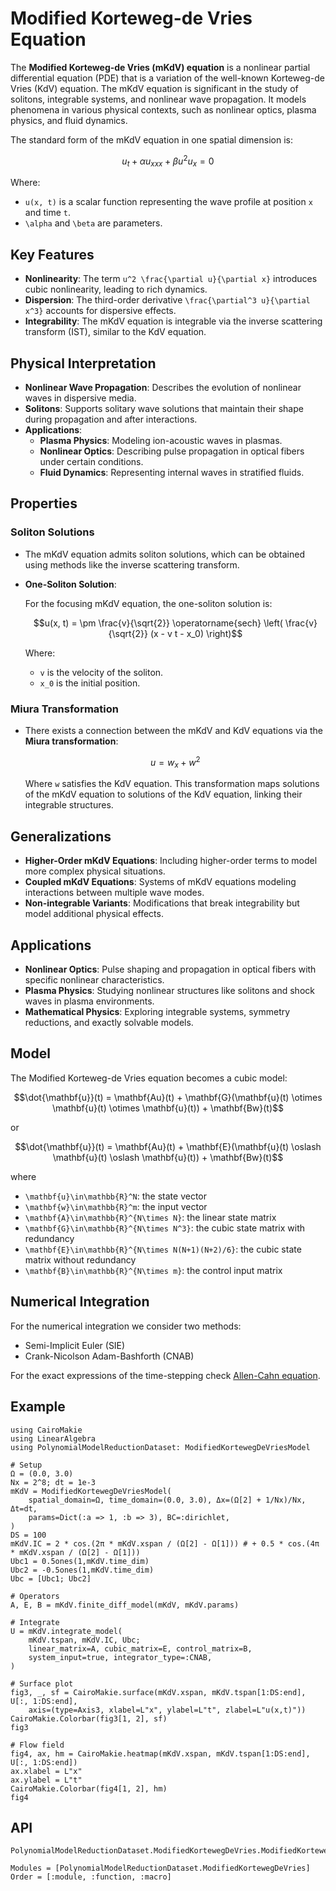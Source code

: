 # Modified Korteweg-de Vries Equation

The **Modified Korteweg-de Vries (mKdV) equation** is a nonlinear partial differential equation (PDE) that is a variation of the well-known Korteweg-de Vries (KdV) equation. The mKdV equation is significant in the study of solitons, integrable systems, and nonlinear wave propagation. It models phenomena in various physical contexts, such as nonlinear optics, plasma physics, and fluid dynamics.

The standard form of the mKdV equation in one spatial dimension is:

```math
u_t + \alpha u_{xxx} + \beta u^2u_{x} = 0
```

Where:

- `` u(x, t) `` is a scalar function representing the wave profile at position `` x `` and time `` t ``.
- ``\alpha`` and ``\beta`` are parameters.

## Key Features

- **Nonlinearity**: The term `` u^2 \frac{\partial u}{\partial x} `` introduces cubic nonlinearity, leading to rich dynamics.
- **Dispersion**: The third-order derivative `` \frac{\partial^3 u}{\partial x^3} `` accounts for dispersive effects.
- **Integrability**: The mKdV equation is integrable via the inverse scattering transform (IST), similar to the KdV equation.

## Physical Interpretation

- **Nonlinear Wave Propagation**: Describes the evolution of nonlinear waves in dispersive media.
- **Solitons**: Supports solitary wave solutions that maintain their shape during propagation and after interactions.
- **Applications**:
  - **Plasma Physics**: Modeling ion-acoustic waves in plasmas.
  - **Nonlinear Optics**: Describing pulse propagation in optical fibers under certain conditions.
  - **Fluid Dynamics**: Representing internal waves in stratified fluids.

## Properties

### Soliton Solutions

- The mKdV equation admits soliton solutions, which can be obtained using methods like the inverse scattering transform.
- **One-Soliton Solution**:

  For the focusing mKdV equation, the one-soliton solution is:

  ```math
  u(x, t) = \pm \frac{v}{\sqrt{2}} \operatorname{sech} \left( \frac{v}{\sqrt{2}} (x - v t - x_0) \right)
  ```

  Where:

  - `` v `` is the velocity of the soliton.
  - `` x_0 `` is the initial position.

### Miura Transformation

- There exists a connection between the mKdV and KdV equations via the **Miura transformation**:

  ```math
  u = w_x + w^2
  ```

  Where `` w `` satisfies the KdV equation. This transformation maps solutions of the mKdV equation to solutions of the KdV equation, linking their integrable structures.

## Generalizations

- **Higher-Order mKdV Equations**: Including higher-order terms to model more complex physical situations.
- **Coupled mKdV Equations**: Systems of mKdV equations modeling interactions between multiple wave modes.
- **Non-integrable Variants**: Modifications that break integrability but model additional physical effects.

## Applications

- **Nonlinear Optics**: Pulse shaping and propagation in optical fibers with specific nonlinear characteristics.
- **Plasma Physics**: Studying nonlinear structures like solitons and shock waves in plasma environments.
- **Mathematical Physics**: Exploring integrable systems, symmetry reductions, and exactly solvable models.

## Model 

The Modified Korteweg-de Vries equation becomes a cubic model:

```math
\dot{\mathbf{u}}(t) = \mathbf{Au}(t) + \mathbf{G}(\mathbf{u}(t) \otimes \mathbf{u}(t) \otimes \mathbf{u}(t)) + \mathbf{Bw}(t)
```

or 

```math
\dot{\mathbf{u}}(t) = \mathbf{Au}(t) + \mathbf{E}(\mathbf{u}(t) \oslash \mathbf{u}(t) \oslash \mathbf{u}(t)) + \mathbf{Bw}(t)
```

where
- ``\mathbf{u}\in\mathbb{R}^N``: the state vector
- ``\mathbf{w}\in\mathbb{R}^m``: the input vector
- ``\mathbf{A}\in\mathbb{R}^{N\times N}``: the linear state matrix
- ``\mathbf{G}\in\mathbb{R}^{N\times N^3}``: the cubic state matrix with redundancy
- ``\mathbf{E}\in\mathbb{R}^{N\times N(N+1)(N+2)/6}``: the cubic state matrix without redundancy
- ``\mathbf{B}\in\mathbb{R}^{N\times m}``: the control input matrix

## Numerical Integration

For the numerical integration we consider two methods:
- Semi-Implicit Euler (SIE)
- Crank-Nicolson Adam-Bashforth (CNAB)

For the exact expressions of the time-stepping check [Allen-Cahn equation](allencahn.md).

## Example

```@example mKdV
using CairoMakie
using LinearAlgebra
using PolynomialModelReductionDataset: ModifiedKortewegDeVriesModel

# Setup
Ω = (0.0, 3.0)
Nx = 2^8; dt = 1e-3
mKdV = ModifiedKortewegDeVriesModel(
    spatial_domain=Ω, time_domain=(0.0, 3.0), Δx=(Ω[2] + 1/Nx)/Nx, Δt=dt,
    params=Dict(:a => 1, :b => 3), BC=:dirichlet,
)
DS = 100
mKdV.IC = 2 * cos.(2π * mKdV.xspan / (Ω[2] - Ω[1])) # + 0.5 * cos.(4π * mKdV.xspan / (Ω[2] - Ω[1]))
Ubc1 = 0.5ones(1,mKdV.time_dim)
Ubc2 = -0.5ones(1,mKdV.time_dim)
Ubc = [Ubc1; Ubc2]

# Operators
A, E, B = mKdV.finite_diff_model(mKdV, mKdV.params)

# Integrate
U = mKdV.integrate_model(
    mKdV.tspan, mKdV.IC, Ubc; 
    linear_matrix=A, cubic_matrix=E, control_matrix=B,
    system_input=true, integrator_type=:CNAB,
)

# Surface plot
fig3, _, sf = CairoMakie.surface(mKdV.xspan, mKdV.tspan[1:DS:end], U[:, 1:DS:end], 
    axis=(type=Axis3, xlabel=L"x", ylabel=L"t", zlabel=L"u(x,t)"))
CairoMakie.Colorbar(fig3[1, 2], sf)
fig3
```

```@example mKdV
# Flow field
fig4, ax, hm = CairoMakie.heatmap(mKdV.xspan, mKdV.tspan[1:DS:end], U[:, 1:DS:end])
ax.xlabel = L"x"
ax.ylabel = L"t"
CairoMakie.Colorbar(fig4[1, 2], hm)
fig4
```

## API

```@docs
PolynomialModelReductionDataset.ModifiedKortewegDeVries.ModifiedKortewegDeVriesModel
```

```@autodocs
Modules = [PolynomialModelReductionDataset.ModifiedKortewegDeVries]
Order = [:module, :function, :macro]
```